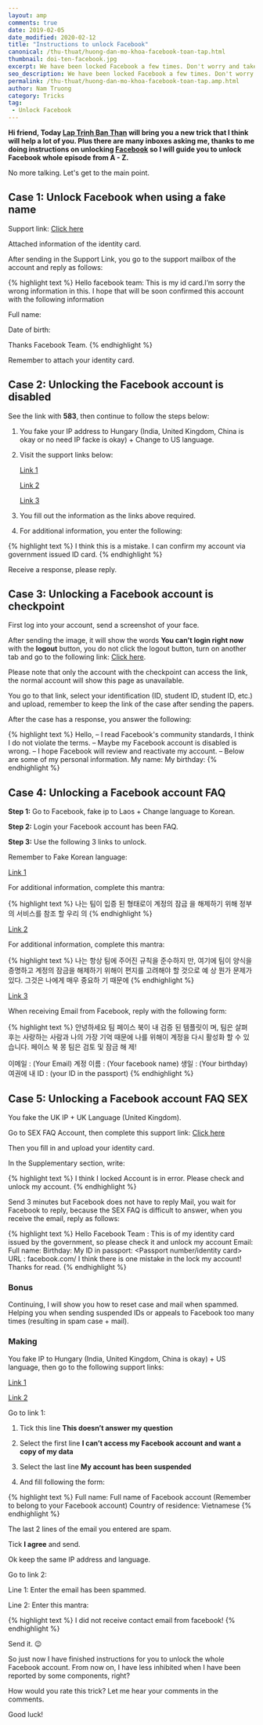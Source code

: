 ```yaml
---
layout: amp
comments: true
date: 2019-02-05
date_modified: 2020-02-12
title: "Instructions to unlock Facebook"
canonical: /thu-thuat/huong-dan-mo-khoa-facebook-toan-tap.html
thumbnail: doi-ten-facebook.jpg
excerpt: We have been locked Facebook a few times. Don't worry and take a look at this full Facebook unlock guide...
seo_description: We have been locked Facebook a few times. Don't worry and take a look at this full Facebook unlock guide...
permalink: /thu-thuat/huong-dan-mo-khoa-facebook-toan-tap.amp.html
author: Nam Truong
category: Tricks
tag:
 - Unlock Facebook
---
```


**Hi friend, Today [Lap Trinh Ban Than](https://laptrinhbanthan.com "Lập Trình Bản Thân") will bring you a new trick that I think will help a lot of you. Plus there are many inboxes asking me, thanks to me doing instructions on unlocking [Facebook](https://www.facebook.com "Facebook") so I will guide you to unlock Facebook whole episode from A - Z.**

No more talking. Let's get to the main point.

## Case 1: Unlock Facebook when using a fake name

Support link: <a rel="noopener" target="_blank" title="https://www.facebook.com/help/contact/445633002198593" href="https://www.facebook.com/help/contact/445633002198593">Click here</a>

Attached information of the identity card.

After sending in the Support Link, you go to the support mailbox of the account and reply as follows:

{% highlight text %}
 Hello facebook team: This is my id card.I’m sorry the wrong information in this. I hope that will be soon confirmed this account with the following information

 Full name: <Enter your full name>

 Date of birth: <Enter your date of birth>

 Thanks Facebook Team.
{% endhighlight %}

Remember to attach your identity card.

## Case 2: Unlocking the Facebook account is disabled

See the link with **583**, then continue to follow the steps below:

1. You fake your IP address to Hungary (India, United Kingdom, China is okay or no need IP facke is okay) + Change to US language.

2. Visit the support links below:

   <a rel="noopener" title="https://en-gb.facebook.com/help/contact/317389574998690" target="_blank" href="https://en-gb.facebook.com/help/contact/317389574998690">Link 1</a>

   <a rel="noopener" href="https://en-gb.facebook.com/help/contact/313733425335072" title="https://en-gb.facebook.com/help/contact/313733425335072" target="_blank">Link 2</a>

   <a rel="noopener" href="https://en-gb.facebook.com/help/contact/1553947421490701" title="https://en-gb.facebook.com/help/contact/1553947421490701" target="_blank">Link 3</a>

3. You fill out the information as the links above required.

4. For additional information, you enter the following:

{% highlight text %}
   I think this is a mistake.
   I can confirm my account via government issued ID card.
{% endhighlight %}

Receive a response, please reply.

## Case 3: Unlocking a Facebook account is checkpoint

First log into your account, send a screenshot of your face.

After sending the image, it will show the words **You can't login right now** with the **logout** button, you do not click the logout button, turn on another tab and go to the following link: <a rel="noopener" href="https://www.facebook.com/help/contact/183190208381429" title="https://www.facebook.com/help/contact/183190208381429" target="_blank">Click here</a>.

<p class="danger">Please note that only the account with the checkpoint can access the link, the normal account will show this page as unavailable.</p>

You go to that link, select your identification (ID, student ID, student ID, etc.) and upload, remember to keep the link of the case after sending the papers.

After the case has a response, you answer the following:

{% highlight text %}
Hello,
 – I read Facebook's community standards, I think I do not violate the terms.
 – Maybe my Facebook account is disabled is wrong.
 – I hope Facebook will review and reactivate my account.
 – Below are some of my personal information.
My name: <your name>
My birthday: <your birthday>
{% endhighlight %}

## Case 4: Unlocking a Facebook account FAQ

**Step 1:** Go to Facebook, fake ip to Laos + Change language to Korean.

**Step 2:** Login your Facebook account has been FAQ.

**Step 3:** Use the following 3 links to unlock.

Remember to Fake Korean language:

<a rel="noopener" href="https://www.facebook.com/help/contact/260749603972907" title="https://www.facebook.com/help/contact/260749603972907" target="_blank">Link 1</a>

For additional information, complete this mantra:

{% highlight text %}
   나는 팀이 입증 된 형태로이 계정의 잠금
을 해제하기 위해 정부의 서비스를 참조 할 우리
의
{% endhighlight %}

<a rel="noopener" href="https://www.facebook.com/help/contact/317389574998690" title="https://www.facebook.com/help/contact/317389574998690" target="_blank">Link 2</a>

For additional information, complete this mantra:

{% highlight text %}
 나는 항상 팀에 주어진 규칙을 준수하지
 만, 여기에 팀이 양식을 증명하고 계정의 잠금을
 해제하기 위해이 편지를 고려해야 할 것으로 예
 상 뭔가 문제가있다. 그것은 나에게 매우 중요하
 기 때문에
{% endhighlight %}

<a rel="noopener" href="https://www.facebook.com/help/contact/237843336274237" title="https://www.facebook.com/help/contact/237843336274237" target="_blank">Link 3</a>

When receiving Email from Facebook, reply with the following form:

{% highlight text %}
 안녕하세요 팀 페이스 북이 내 검증 된 템플릿이
 며, 팀은 살펴 후는 사랑하는 사람과 나의 가장
 기억 때문에 나를 위해이 계정을 다시 활성화 할
 수 있습니다. 페이스 북 몽 팀은 검토 및 잠금 해
 제!

 이메일 : (Your Email)
 계정 이름 : (Your facebook name)
 생일 : (Your birthday)
 여권에 내 ID : (your ID in the passport)
{% endhighlight %}

## Case 5: Unlocking a Facebook account FAQ SEX

You fake the UK IP + UK Language (United Kingdom).

Go to SEX FAQ Account, then complete this support link: <a rel="noopener" href="https://www.facebook.com/help/contact/260749603972907" title="https://www.facebook.com/help/contact/260749603972907" target="_blank">Click here</a>

Then you fill in and upload your identity card.

In the Supplementary section, write:

{% highlight text %}
 I think I locked Account is in error.
 Please check and unlock my account.
{% endhighlight %}

Send 3 minutes but Facebook does not have to reply Mail, you wait for Facebook to reply, because the SEX FAQ is difficult to answer, when you receive the email, reply as follows:

{% highlight text %}
 Hello Facebook Team :
 This is of my identity card issued by the government, so please check it and unlock my account
 Email: <Your email>
 Full name: <Your full name>
 Birthday: <Your birthday>
 My ID in passport: <Passport number/identity card>
 URL : facebook.com/<url to your facebook account>
 I think there is one mistake in the lock my account! Thanks for read.
{% endhighlight %}

### Bonus

Continuing, I will show you how to reset case and mail when spammed. Helping you when sending suspended IDs or appeals to Facebook too many times (resulting in spam case + mail).

### Making

You fake IP to Hungary (India, United Kingdom, China is okay) + US language, then go to the following support links:

<a rel="noopener" href="https://www.facebook.com/help/contact/180237885820953" title="https://www.facebook.com/help/contact/180237885820953" target="_blank">Link 1</a>

<a rel="noopener" href="https://www.facebook.com/help/contact/?id=221689587951755" title="https://www.facebook.com/help/contact/?id=221689587951755" target="_blank">Link 2</a>

Go to link 1:

1. Tick ​​this line **This doesn’t answer my question**

2. Select the first line **I can’t access my Facebook account and want a copy of my data**

3. Select the last line **My account has been suspended**

4. And fill following the form:

{% highlight text %}
 Full name: Full name of Facebook account (Remember to belong to your Facebook account)
 Country of residence: Vietnamese
{% endhighlight %}

The last 2 lines of the email you entered are spam.

Tick **I agree** and send.

Ok keep the same IP address and language.

Go to link 2:

Line 1: Enter the email has been spammed.

Line 2: Enter this mantra:

{% highlight text %}
I did not receive contact email from facebook!
{% endhighlight %}

Send it. &#128521;

So just now I have finished instructions for you to unlock the whole Facebook account. From now on, I have less inhibited when I have been reported by some components, right?

How would you rate this trick? Let me hear your comments in the comments.

Good luck! 